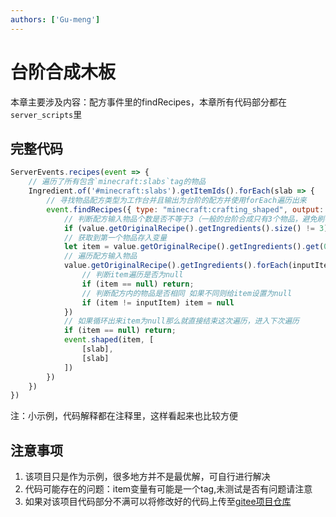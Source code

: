 ```yaml
---
authors: ['Gu-meng']
---
```

# 台阶合成木板
本章主要涉及内容：配方事件里的findRecipes，本章所有代码部分都在`server_scripts`里

## 完整代码
```js
ServerEvents.recipes(event => {
    // 遍历了所有包含`minecraft:slabs`tag的物品
    Ingredient.of('#minecraft:slabs').getItemIds().forEach(slab => {
        // 寻找物品配方类型为工作台并且输出为台阶的配方并使用forEach遍历出来
        event.findRecipes({ type: "minecraft:crafting_shaped", output: slab }).forEach(value => {
            // 判断配方输入物品个数是否不等于3（一般的台阶合成只有3个物品，避免刷物品）
            if (value.getOriginalRecipe().getIngredients().size() != 3) return
            // 获取到第一个物品存入变量
            let item = value.getOriginalRecipe().getIngredients().get(0).getFirst();
            // 遍历配方输入物品
            value.getOriginalRecipe().getIngredients().forEach(inputItem=>{
                // 判断item遍历是否为null
                if (item == null) return;
                // 判断配方内的物品是否相同 如果不同则给item设置为null
                if (item != inputItem) item = null
            })
            // 如果循环出来item为null那么就直接结束这次遍历，进入下次遍历
            if (item == null) return;
            event.shaped(item, [
                [slab],
                [slab]
            ])
        })
    })
})
```
注：小示例，代码解释都在注释里，这样看起来也比较方便

## 注意事项
1. 该项目只是作为示例，很多地方并不是最优解，可自行进行解决
2. 代码可能存在的问题：item变量有可能是一个tag,未测试是否有问题请注意
3. 如果对该项目代码部分不满可以将修改好的代码上传至[gitee项目仓库](https://gitee.com/gumengmengs/kubejs-course)